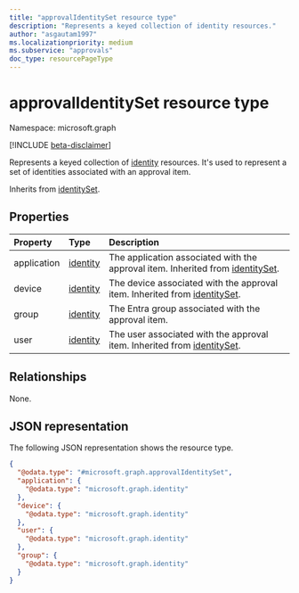 ```yaml
---
title: "approvalIdentitySet resource type"
description: "Represents a keyed collection of identity resources."
author: "asgautam1997"
ms.localizationpriority: medium
ms.subservice: "approvals"
doc_type: resourcePageType
---
```


# approvalIdentitySet resource type

Namespace: microsoft.graph

[!INCLUDE [beta-disclaimer](../../includes/beta-disclaimer.md)]

Represents a keyed collection of [identity](identity.md) resources. It's used to represent a set of identities associated with an approval item.

Inherits from [identitySet](../resources/identityset.md).

## Properties
|Property|Type|Description|
|:---|:---|:---|
|application|[identity](../resources/identity.md)|The application associated with the approval item. Inherited from [identitySet](../resources/identityset.md).|
|device|[identity](../resources/identity.md)|The device associated with the approval item. Inherited from [identitySet](../resources/identityset.md).|
|group|[identity](../resources/identity.md)|The Entra group associated with the approval item.|
|user|[identity](../resources/identity.md)|The user associated with the approval item. Inherited from [identitySet](../resources/identityset.md).|

## Relationships
None.

## JSON representation
The following JSON representation shows the resource type.
<!-- {
  "blockType": "resource",
  "@odata.type": "microsoft.graph.approvalIdentitySet"
}
-->
``` json
{
  "@odata.type": "#microsoft.graph.approvalIdentitySet",
  "application": {
    "@odata.type": "microsoft.graph.identity"
  },
  "device": {
    "@odata.type": "microsoft.graph.identity"
  },
  "user": {
    "@odata.type": "microsoft.graph.identity"
  },
  "group": {
    "@odata.type": "microsoft.graph.identity"
  }
}
```

